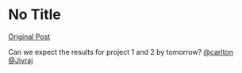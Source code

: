 # No Title

[Original Post](https://discourse.onlinedegree.iitm.ac.in/t/171141/296)

<p>Can we expect the results for project 1 and 2 by tomorrow? <a class="mention" href="/u/carlton">@carlton</a> <a class="mention" href="/u/jivraj">@Jivraj</a></p>